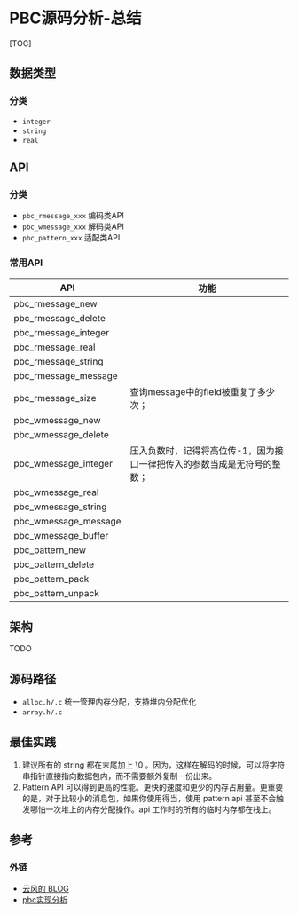 # PBC源码分析-总结

[TOC]



## 数据类型

### 分类

- `integer`
- `string`
- `real`



## API

### 分类

- `pbc_rmessage_xxx` 编码类API
- `pbc_wmessage_xxx` 解码类API
- `pbc_pattern_xxx`   适配类API

### 常用API

| API                  | 功能                                                         |
| -------------------- | ------------------------------------------------------------ |
| pbc_rmessage_new     |                                                              |
| pbc_rmessage_delete  |                                                              |
| pbc_rmessage_integer |                                                              |
| pbc_rmessage_real    |                                                              |
| pbc_rmessage_string  |                                                              |
| pbc_rmessage_message |                                                              |
| pbc_rmessage_size    | 查询message中的field被重复了多少次；                         |
| pbc_wmessage_new     |                                                              |
| pbc_wmessage_delete  |                                                              |
| pbc_wmessage_integer | 压入负数时，记得将高位传-1，因为接口一律把传入的参数当成是无符号的整数； |
| pbc_wmessage_real    |                                                              |
| pbc_wmessage_string  |                                                              |
| pbc_wmessage_message |                                                              |
| pbc_wmessage_buffer  |                                                              |
| pbc_pattern_new      |                                                              |
| pbc_pattern_delete   |                                                              |
| pbc_pattern_pack     |                                                              |
| pbc_pattern_unpack   |                                                              |



## 架构

TODO



## 源码路径

- `alloc.h/.c` 统一管理内存分配，支持堆内分配优化
- `array.h/.c` 



## 最佳实践

1. 建议所有的 string 都在末尾加上 \0 。因为，这样在解码的时候，可以将字符串指针直接指向数据包内，而不需要额外复制一份出来。
2. Pattern API 可以得到更高的性能。更快的速度和更少的内存占用量。更重要的是，对于比较小的消息包，如果你使用得当，使用 pattern api 甚至不会触发哪怕一次堆上的内存分配操作。api 工作时的所有的临时内存都在栈上。



## 参考

### 外链

- [云风的 BLOG](https://blog.codingnow.com/)
- [pbc实现分析](https://www.zhyingkun.com/markdown/pbcanalysis/)